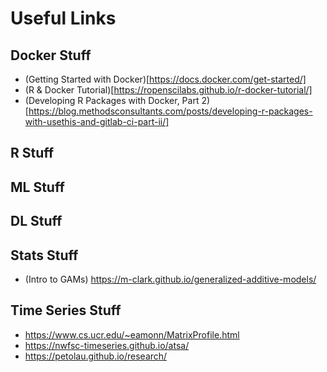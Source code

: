 # Useful Links

## Docker Stuff

* (Getting Started with Docker)[https://docs.docker.com/get-started/]
* (R & Docker Tutorial)[https://ropenscilabs.github.io/r-docker-tutorial/]
* (Developing R Packages with Docker, Part 2)[https://blog.methodsconsultants.com/posts/developing-r-packages-with-usethis-and-gitlab-ci-part-ii/]

## R Stuff

## ML Stuff

## DL Stuff

## Stats Stuff

* (Intro to GAMs) https://m-clark.github.io/generalized-additive-models/

## Time Series Stuff

* https://www.cs.ucr.edu/~eamonn/MatrixProfile.html
* https://nwfsc-timeseries.github.io/atsa/
* https://petolau.github.io/research/
